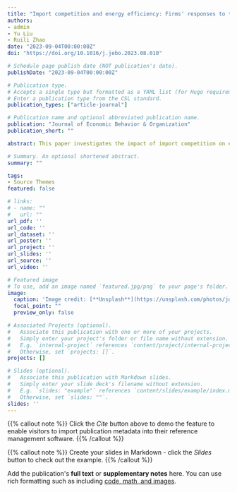 ```yaml
---
title: "Import competition and energy efficiency: Firms' responses to the WTO accession in China"
authors:
- admin
- Yu Liu
- Ruili Zhao
date: "2023-09-04T00:00:00Z"
doi: "https://doi.org/10.1016/j.jebo.2023.08.010"

# Schedule page publish date (NOT publication's date).
publishDate: "2023-09-04T00:00:00Z"

# Publication type.
# Accepts a single type but formatted as a YAML list (for Hugo requirements).
# Enter a publication type from the CSL standard.
publication_types: ["article-journal"]

# Publication name and optional abbreviated publication name.
publication: "Journal of Economic Behavior & Organization"
publication_short: ""

abstract: This paper investigates the impact of import competition on energy efficiency among firms in China. Using a difference-in-differences approach that exploits industry- and firm-level tariff reductions following China's accession to the WTO, we examine the effects of reduced output tariffs on coal intensity, measured as coal use per output, of Chinese manufacturing firms. Our findings indicate that higher levels of import competition lead to significant reductions in coal intensity, without negatively affecting firm production levels. We also find evidence that these effects are primarily driven by multi-product firms adjusting their product mix to prioritize energy-saving options.

# Summary. An optional shortened abstract.
summary: ""

tags:
- Source Themes
featured: false

# links:
# - name: ""
#   url: ""
url_pdf: ''
url_code: ''
url_dataset: ''
url_poster: ''
url_project: ''
url_slides: ''
url_source: ''
url_video: ''

# Featured image
# To use, add an image named `featured.jpg/png` to your page's folder. 
image:
  caption: 'Image credit: [**Unsplash**](https://unsplash.com/photos/jdD8gXaTZsc)'
  focal_point: ""
  preview_only: false

# Associated Projects (optional).
#   Associate this publication with one or more of your projects.
#   Simply enter your project's folder or file name without extension.
#   E.g. `internal-project` references `content/project/internal-project/index.md`.
#   Otherwise, set `projects: []`.
projects: []

# Slides (optional).
#   Associate this publication with Markdown slides.
#   Simply enter your slide deck's filename without extension.
#   E.g. `slides: "example"` references `content/slides/example/index.md`.
#   Otherwise, set `slides: ""`.
slides: ''
---
```


{{% callout note %}}
Click the *Cite* button above to demo the feature to enable visitors to import publication metadata into their reference management software.
{{% /callout %}}

{{% callout note %}}
Create your slides in Markdown - click the *Slides* button to check out the example.
{{% /callout %}}

Add the publication's **full text** or **supplementary notes** here. You can use rich formatting such as including [code, math, and images](https://wowchemy.com/docs/content/writing-markdown-latex/).
